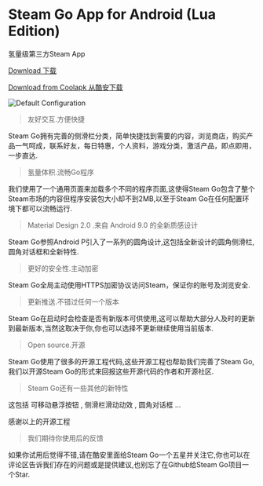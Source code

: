 # Steam Go App for Android (Lua Edition)
氢量级第三方Steam App

[Download 下载](https://github.com/MiKing233/Steam-Go-App-for-Android/releases)  

[Download from Coolapk 从酷安下载](https://www.coolapk.com/apk/com.miking.steam)  

![Default Configuration](https://i.imgur.com/QPI43VU.png)


>友好交互.方便快捷

Steam Go拥有完善的侧滑栏分类，简单快捷找到需要的内容，浏览商店，购买产品一气呵成，联系好友，每日特惠，个人资料，游戏分类，激活产品，即点即用，一步直达.



>氢量体积.流畅Go程序

我们使用了一个通用页面来加载多个不同的程序页面,这使得Steam Go包含了整个Steam市场的内容但程序安装包大小却不到2MB,以至于Steam Go在任何配置环境下都可以流畅运行.



>Material Design 2.0 .来自 Android 9.0 的全新质感设计

Steam Go参照Android P引入了一系列的圆角设计,这包括全新设计的圆角侧滑栏,圆角对话框和全新特性.



>更好的安全性.主动加密

Steam Go全局主动使用HTTPS加密协议访问Steam，保证你的账号及浏览安全.



>更新推送.不错过任何一个版本

Steam Go在启动时会检查是否有新版本可供使用,这可以帮助大部分人及时的更新到最新版本,当然这取决于你,你也可以选择不更新继续使用当前版本.



>Open source.开源

Steam Go使用了很多的开源工程代码,这些开源工程也帮助我们完善了Steam Go,我们以开源Steam Go的形式来回报这些开源代码的作者和开源社区.



>Steam Go还有一些其他的新特性

这包括  可移动悬浮按钮 , 侧滑栏滑动动效 , 圆角对话框 ...

感谢以上的开源工程



>我们期待你使用后的反馈

如果你试用后觉得不错,请在酷安里面给Steam Go一个五星并关注它,你也可以在评论区告诉我们存在的问题或是提供建议,也别忘了在Github给Steam Go项目一个Star.
